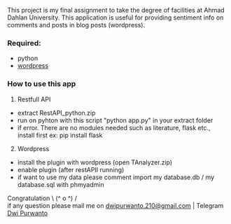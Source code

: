 This project is  my final assignment to take the degree of facilities at Ahmad Dahlan University. 
This application is useful for providing sentiment info on comments and posts in blog posts (wordpress).

### Required:
- python
- <a href="https://wordpress.org/download/">wordpress</a>


### How to use this app
1. Restfull API
- extract RestAPI_python.zip
- run on pyhton with this script "python app.py" in your extract folder
- if error. There are no modules needed such as literature, flask etc., install first ex: pip install flask

2. Wordpress
- install the plugin with wordpress (open TAnalyzer.zip)
- enable plugin (after restAPII running)
- if want to use my data please comment import my database.db / my database.sql with phmyadmin

Congratulation \ (^ o ^) /
<br>
if any question please mail me on <a href="mailto: dwipurwanto.210@gmail.com">dwipurwanto.210@gmail.com</a> | Telegram  <a href="https://t.me/dwipur21">Dwi Purwanto</a>